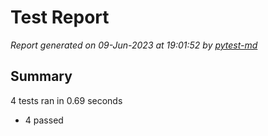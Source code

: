 # Test Report

*Report generated on 09-Jun-2023 at 19:01:52 by [pytest-md]*

[pytest-md]: https://github.com/hackebrot/pytest-md

## Summary

4 tests ran in 0.69 seconds

- 4 passed
